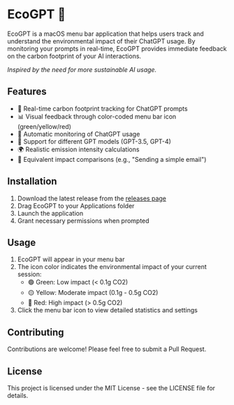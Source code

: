# EcoGPT 🌱

EcoGPT is a macOS menu bar application that helps users track and understand the environmental impact of their ChatGPT usage. By monitoring your prompts in real-time, EcoGPT provides immediate feedback on the carbon footprint of your AI interactions.

*Inspired by the need for more sustainable AI usage.*

## Features

- 🍃 Real-time carbon footprint tracking for ChatGPT prompts
- 📊 Visual feedback through color-coded menu bar icon (green/yellow/red)
- 🔄 Automatic monitoring of ChatGPT usage
- 📱 Support for different GPT models (GPT-3.5, GPT-4)
- 🌍 Realistic emission intensity calculations
- 📝 Equivalent impact comparisons (e.g., "Sending a simple email")

## Installation

1. Download the latest release from the [releases page](https://github.com/yourusername/ecogpt/releases)
2. Drag EcoGPT to your Applications folder
3. Launch the application
4. Grant necessary permissions when prompted

## Usage

1. EcoGPT will appear in your menu bar
2. The icon color indicates the environmental impact of your current session:
   - 🟢 Green: Low impact (< 0.1g CO2)
   - 🟡 Yellow: Moderate impact (0.1g - 0.5g CO2)
   - 🔴 Red: High impact (> 0.5g CO2)
3. Click the menu bar icon to view detailed statistics and settings

## Contributing

Contributions are welcome! Please feel free to submit a Pull Request.

## License

This project is licensed under the MIT License - see the LICENSE file for details.




